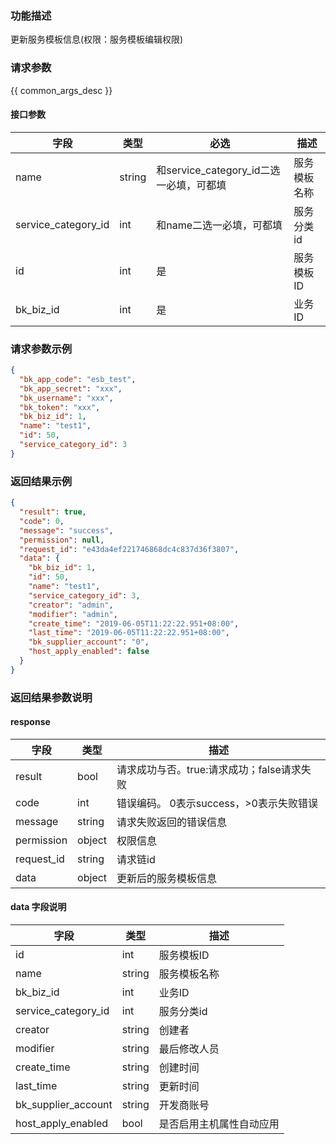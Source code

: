 ### 功能描述

更新服务模板信息(权限：服务模板编辑权限)

### 请求参数

{{ common_args_desc }}

#### 接口参数

| 字段                  | 类型     | 必选                            | 描述     |
|---------------------|--------|-------------------------------|--------|
| name                | string | 和service_category_id二选一必填，可都填 | 服务模板名称 |
| service_category_id | int    | 和name二选一必填，可都填                | 服务分类id |
| id                  | int    | 是                             | 服务模板ID |
| bk_biz_id           | int    | 是                             | 业务ID   |

### 请求参数示例

```json
{
  "bk_app_code": "esb_test",
  "bk_app_secret": "xxx",
  "bk_username": "xxx",
  "bk_token": "xxx",
  "bk_biz_id": 1,
  "name": "test1",
  "id": 50,
  "service_category_id": 3
}
```

### 返回结果示例

```json
{
  "result": true,
  "code": 0,
  "message": "success",
  "permission": null,
  "request_id": "e43da4ef221746868dc4c837d36f3807",
  "data": {
    "bk_biz_id": 1,
    "id": 50,
    "name": "test1",
    "service_category_id": 3,
    "creator": "admin",
    "modifier": "admin",
    "create_time": "2019-06-05T11:22:22.951+08:00",
    "last_time": "2019-06-05T11:22:22.951+08:00",
    "bk_supplier_account": "0",
    "host_apply_enabled": false
  }
}
```

### 返回结果参数说明

#### response

| 字段         | 类型     | 描述                         |
|------------|--------|----------------------------|
| result     | bool   | 请求成功与否。true:请求成功；false请求失败 |
| code       | int    | 错误编码。 0表示success，>0表示失败错误  |
| message    | string | 请求失败返回的错误信息                |
| permission | object | 权限信息                       |
| request_id | string | 请求链id                      |
| data       | object | 更新后的服务模板信息                 |

#### data 字段说明

| 字段                  | 类型     | 描述           |
|---------------------|--------|--------------|
| id                  | int    | 服务模板ID       |
| name                | string | 服务模板名称       |
| bk_biz_id           | int    | 业务ID         |
| service_category_id | int    | 服务分类id       |
| creator             | string | 创建者          |
| modifier            | string | 最后修改人员       |
| create_time         | string | 创建时间         |
| last_time           | string | 更新时间         |
| bk_supplier_account | string | 开发商账号        |
| host_apply_enabled  | bool   | 是否启用主机属性自动应用 |
